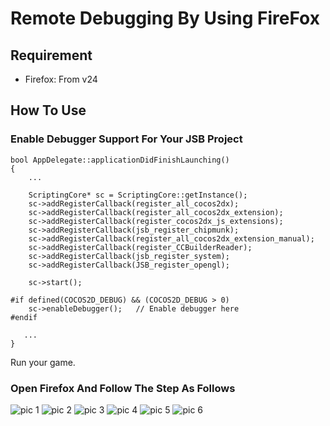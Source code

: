 Remote Debugging By Using FireFox
=================================

Requirement
-----------

* Firefox: From v24

How To Use
----------

### Enable Debugger Support For Your JSB Project ###

```
bool AppDelegate::applicationDidFinishLaunching()
{
    ...
    
    ScriptingCore* sc = ScriptingCore::getInstance();
    sc->addRegisterCallback(register_all_cocos2dx);
    sc->addRegisterCallback(register_all_cocos2dx_extension);
    sc->addRegisterCallback(register_cocos2dx_js_extensions);
    sc->addRegisterCallback(jsb_register_chipmunk);
    sc->addRegisterCallback(register_all_cocos2dx_extension_manual);
    sc->addRegisterCallback(register_CCBuilderReader);
    sc->addRegisterCallback(jsb_register_system);
    sc->addRegisterCallback(JSB_register_opengl);
    
    sc->start();
    
#if defined(COCOS2D_DEBUG) && (COCOS2D_DEBUG > 0)
    sc->enableDebugger();   // Enable debugger here
#endif

   ...
}
```

Run your game.

### Open Firefox And Follow The Step As Follows ###


![pic 1](https://lh5.googleusercontent.com/-HoxLGBdV2J0/UlZ7ZoFUjyI/AAAAAAAAADM/68GDaCQ1vP0/s0-I/Firefox-Remote-Debug01.jpg)
![pic 2](https://lh6.googleusercontent.com/-7FDIHAYsKAY/UlZ7Yf8W-pI/AAAAAAAAAFQ/joG0AymnuBk/s0-I/Firefox-Remote-Debug02.jpg)
![pic 3](https://lh4.googleusercontent.com/-idvnMRGcGy8/UlZ7Wj6DDuI/AAAAAAAAAC0/L9IVyHLNqeQ/s0-I/Firefox-Remote-Debug04.jpg)
![pic 4](https://lh6.googleusercontent.com/-YuZj7JGAtFE/UlZ9DDGDczI/AAAAAAAAAEQ/D2qIedjP5FU/s0-I/Firefox-Remote-Debug04.png.png)
![pic 5](https://lh3.googleusercontent.com/-cdIcNa3jT5c/UlZ9uapf3OI/AAAAAAAAAEg/MGq3vLHsauw/s0-I/Firefox-Remote-Debug05.png)
![pic 6](https://lh5.googleusercontent.com/-T79-o5ylJKI/UlZ_JJQe3MI/AAAAAAAAAE8/F63fSVxlJKs/s0-I/Firefox-Remote-Debug06.png)

